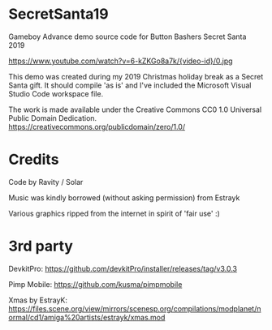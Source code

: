 # SecretSanta19
Gameboy Advance demo source code for Button Bashers Secret Santa 2019

https://www.youtube.com/watch?v=6-kZKGo8a7k/{video-id}/0.jpg

This demo was created during my 2019 Christmas holiday break as a Secret Santa gift. It should compile 'as is' and I've included the Microsoft Visual Studio Code workspace file. 

The work is made available under the Creative Commons CC0 1.0 Universal Public Domain Dedication. https://creativecommons.org/publicdomain/zero/1.0/


# Credits

Code by Ravity / Solar

Music was kindly borrowed (without asking permission) from Estrayk  

Various graphics ripped from the internet in spirit of 'fair use' :)


# 3rd party

DevkitPro: https://github.com/devkitPro/installer/releases/tag/v3.0.3

Pimp Mobile: https://github.com/kusma/pimpmobile

Xmas by EstrayK: https://files.scene.org/view/mirrors/scenesp.org/compilations/modplanet/normal/cd1/amiga%20artists/estrayk/xmas.mod



